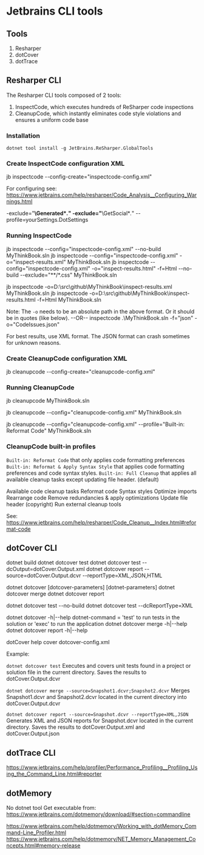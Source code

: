 # Jetbrains CLI tools

## Tools 

1.  Resharper
2.  dotCover
3.  dotTrace

## Resharper CLI

The Resharper CLI tools composed of 2 tools:

1.  InspectCode, which executes hundreds of ReSharper code inspections
2.  CleanupCode, which instantly eliminates code style violations and ensures a uniform code base

### Installation

`dotnet tool install -g JetBrains.ReSharper.GlobalTools`

### Create InspectCode configuration XML

jb inspectcode --config-create="inspectcode-config.xml"

For configuring see: https://www.jetbrains.com/help/resharper/Code_Analysis__Configuring_Warnings.html

-exclude="**\Generated\**.*" -exclude="**\GetSocial\**.*"
--profile=yourSettings.DotSettings


### Running InspectCode

jb inspectcode --config="inspectcode-config.xml" --no-build MyThinkBook.sln 
jb inspectcode --config="inspectcode-config.xml" -o="inspect-results.xml"  MyThinkBook.sln
jb inspectcode --config="inspectcode-config.xml" -o="inspect-results.html" -f=Html --no-build --exclude="**/*.css" MyThinkBook.sln 

jb inspectcode -o=D:\src\github\MyThinkBook\inspect-results.xml  MyThinkBook.sln
jb inspectcode -o=D:\src\github\MyThinkBook\inspect-results.html -f=Html MyThinkBook.sln


Note:   The `-o` needs to be an absolute path in the above format. 
        Or it should be in quotes (like below).
--OR-- 
inspectcode .\MyThinkBook.sln -f="json" -o="CodeIssues.json"

For best results, use XML format.
The JSON format can crash sometimes for unknown reasons.


### Create CleanupCode configuration XML

jb cleanupcode --config-create="cleanupcode-config.xml"

### Running CleanupCode

jb cleanupcode MyThinkBook.sln

jb cleanupcode --config="cleanupcode-config.xml" MyThinkBook.sln

jb cleanupcode --config="cleanupcode-config.xml" --profile="Built-in: Reformat Code" MyThinkBook.sln

### CleanupCode built-in profiles

`Built-in: Reformat Code`                 that only applies code formatting preferences
`Built-in: Reformat & Apply Syntax Style` that applies code formatting preferences and code syntax styles.
`Built-in: Full Cleanup`                  that applies all available cleanup tasks except updating file header. (default)


Available code cleanup tasks
    Reformat code
    Syntax styles
    Optimize imports
    Rearrange code
    Remove redundancies & apply optimizations
    Update file header (copyright)
    Run external cleanup tools

See: https://www.jetbrains.com/help/resharper/Code_Cleanup__Index.html#reformat-code


## dotCover CLI

dotnet build
dotnet dotcover test
dotnet dotcover test --dcOutput=dotCover.Output.xml
dotnet dotcover report --source=dotCover.Output.dcvr --reportType=XML,JSON,HTML

dotnet dotcover <dotnet-command> [dotcover-parameters] [dotnet-parameters]
dotnet dotcover merge <dotcover-parameters>
dotnet dotcover report <dotcover-parameters>

dotnet dotcover test --no-build
dotnet dotcover test --dcReportType=XML


dotnet dotcover <dotnet-command> -h|--help
    dotnet-command = 'test' to run tests in the solution or 'exec' to run the application
dotnet dotcover merge -h|--help
dotnet dotcover report -h|--help

dotCover help cover dotcover-config.xml


Example:

`dotnet dotcover test`
Executes and covers unit tests found in a project or solution file in the current directory. Saves the results to dotCover.Output.dcvr

`dotnet dotcover merge --source=Snapshot1.dcvr;Snapshot2.dcvr`
Merges Snapshot1.dcvr and Snapshot2.dcvr located in the current directory into dotCover.Output.dcvr

`dotnet dotcover report --source=Snapshot.dcvr --reportType=XML,JSON`
Generates XML and JSON reports for Snapshot.dcvr located in the current directory. 
Saves the results to dotCover.Output.xml and dotCover.Output.json


## dotTrace CLI

https://www.jetbrains.com/help/profiler/Performance_Profiling__Profiling_Using_the_Command_Line.html#reporter


## dotMemory

No dotnet tool
Get executable from: https://www.jetbrains.com/dotmemory/download/#section=commandline

https://www.jetbrains.com/help/dotmemory/Working_with_dotMemory_Command-Line_Profiler.html
https://www.jetbrains.com/help/dotmemory/NET_Memory_Management_Concepts.html#memory-release